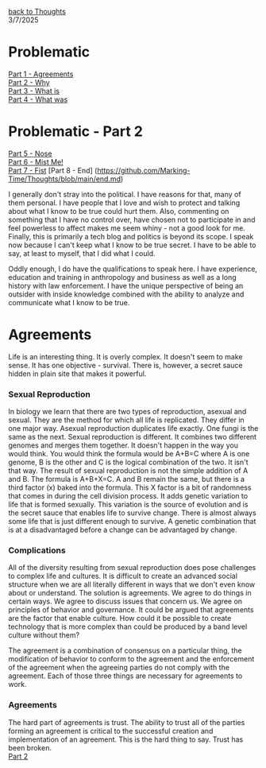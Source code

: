 [back to Thoughts](https://github.com/Marking-Time/Thoughts/tree/main)  
3/7/2025  
# Problematic
[Part 1 - Agreements](https://github.com/Marking-Time/Thoughts/blob/main/agreements.md)   
[Part 2 - Why](https://github.com/Marking-Time/Thoughts/blob/main/why.md)   
[Part 3 - What is](https://github.com/Marking-Time/Thoughts/blob/main/what_is.md)  
[Part 4 - What was](https://github.com/Marking-Time/Thoughts/blob/main/was.md)    

# Problematic - Part 2
[Part 5  - Nose](https://github.com/Marking-Time/Thoughts/blob/main/nose.md)   
[Part 6 - Mist Me!](https://github.com/Marking-Time/Thoughts/blob/main/mist.md)   
[Part 7 - Fist](https://github.com/Marking-Time/Thoughts/blob/main/fist.md)
[Part 8 - End] (https://github.com/Marking-Time/Thoughts/blob/main/end.md)   

I generally don't stray into the political. I have reasons for that, many of them personal. I have people that I love and wish to protect and talking about what I know to be true could hurt them. Also, commenting on something that I have no control over, have chosen not to participate in and feel powerless to affect makes me seem whiny - not a good look for me. Finally, this is primarily a tech blog and politics is beyond its scope. I speak now because I can't keep what I know to be true secret. I have to be able to say, at least to myself, that I did what I could.   

Oddly enough, I do have the qualifications to speak here. I have experience, education and training in anthropology and business as well as a long history with law enforcement.  I have the unique perspective of being an outsider with inside knowledge combined with the ability to analyze and communicate what I know to be true.  

# Agreements 

Life is an interesting thing. It is overly complex. It doesn't seem to make sense. It has one objective - survival. There is, however,  a secret sauce hidden in plain site that makes it powerful.  

### Sexual Reproduction  
In biology we learn that there are two types of reproduction, asexual and sexual.  They are the method for which all life is replicated. They differ in one major way.  Asexual reproduction duplicates life exactly.  One fungi is the same as the next. Sexual reproduction is different.  It combines two different genomes and merges them together.  It doesn't happen in the way you would think.  You would think the formula would be A+B=C where A is one genome, B is the other and C is the logical combination of the two. It isn't that way. The result of sexual reproduction is not the simple addition of A and B.  The formula is A+B+X=C. A and B remain the same, but there is a third factor (x) baked into the formula. This X factor is a bit of randomness that comes in during the cell division process. It adds genetic variation to life that is formed sexually. This variation is the source of evolution and is the secret sauce that enables life to survive change.  There is almost always some life that is just different enough to survive. A genetic combination that is at a disadvantaged before a change can be advantaged by change.

### Complications 
All of the diversity resulting from sexual reproduction does pose challenges to complex life and cultures. It is difficult to create an advanced social structure when we are all literally different in ways that we don't even know about or understand.  The solution is agreements.  We agree to do things in certain ways.  We agree to discuss issues that concern us.  We agree on principles of behavior and governance. It could be argued that agreements are the factor that enable culture.  How could it be possible to create technology that is more complex than could be produced by a band level culture without them?

The agreement is a combination of consensus on a particular thing, the modification of behavior to conform to the agreement and the enforcement of the agreement when the agreeing parties do not comply with the agreement.  Each of those three things are necessary for agreements to work.  

### Agreements

The hard part of agreements is trust.  The ability to trust all of the parties forming an agreement is critical to the successful creation and implementation of an agreement. This is the hard thing to say.  Trust has been broken.  
[Part 2](https://github.com/Marking-Time/Thoughts/blob/main/why.md)